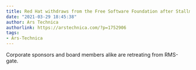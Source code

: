 ```yaml
---
title: Red Hat withdraws from the Free Software Foundation after Stallman’s return
date: "2021-03-29 18:45:38"
author: Ars Technica
authorlink: https://arstechnica.com/?p=1752906
tags:
- Ars-Technica
---
```

Corporate sponsors and board members alike are retreating from RMS-gate.